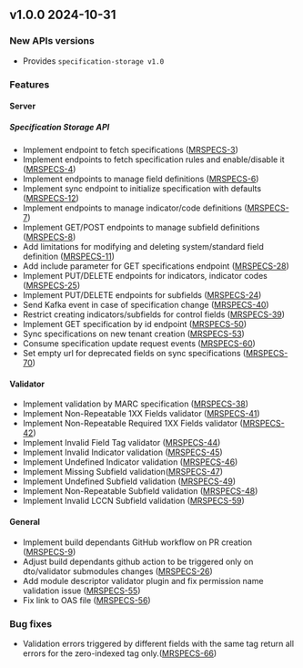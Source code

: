 ## v1.0.0 2024-10-31
### New APIs versions
* Provides `specification-storage v1.0`

### Features
#### Server
##### Specification Storage API
* Implement endpoint to fetch specifications ([MRSPECS-3](https://folio-org.atlassian.net//browse/MRSPECS-3))
* Implement endpoints to fetch specification rules and enable/disable it ([MRSPECS-4](https://folio-org.atlassian.net//browse/MRSPECS-4))
* Implement endpoints to manage field definitions ([MRSPECS-6](https://folio-org.atlassian.net//browse/MRSPECS-6))
* Implement sync endpoint to initialize specification with defaults ([MRSPECS-12](https://folio-org.atlassian.net//browse/MRSPECS-12))
* Implement endpoints to manage indicator/code definitions ([MRSPECS-7](https://folio-org.atlassian.net//browse/MRSPECS-7))
* Implement GET/POST endpoints to manage subfield definitions ([MRSPECS-8](https://folio-org.atlassian.net//browse/MRSPECS-8))
* Add limitations for modifying and deleting system/standard field definition ([MRSPECS-11](https://folio-org.atlassian.net//browse/MRSPECS-11))
* Add include parameter for GET specifications endpoint ([MRSPECS-28](https://folio-org.atlassian.net//browse/MRSPECS-28))
* Implement PUT/DELETE endpoints for indicators, indicator codes ([MRSPECS-25](https://folio-org.atlassian.net//browse/MRSPECS-25))
* Implement PUT/DELETE endpoints for subfields ([MRSPECS-24](https://folio-org.atlassian.net//browse/MRSPECS-24))
* Send Kafka event in case of specification change ([MRSPECS-40](https://folio-org.atlassian.net//browse/MRSPECS-40))
* Restrict creating indicators/subfields for control fields ([MRSPECS-39](https://folio-org.atlassian.net//browse/MRSPECS-39))
* Implement GET specification by id endpoint ([MRSPECS-50](https://folio-org.atlassian.net//browse/MRSPECS-50))
* Sync specifications on new tenant creation ([MRSPECS-53](https://folio-org.atlassian.net//browse/MRSPECS-53))
* Consume specification update request events ([MRSPECS-60](https://folio-org.atlassian.net//browse/MRSPECS-60))
* Set empty url for deprecated fields on sync specifications ([MRSPECS-70](https://folio-org.atlassian.net//browse/MRSPECS-70))

#### Validator
* Implement validation by MARC specification ([MRSPECS-38](https://folio-org.atlassian.net//browse/MRSPECS-38))
* Implement Non-Repeatable 1XX Fields validator ([MRSPECS-41](https://folio-org.atlassian.net/browse/MRSPECS-41))
* Implement Non-Repeatable Required 1XX Fields validator ([MRSPECS-42](https://folio-org.atlassian.net/browse/MRSPECS-42))
* Implement Invalid Field Tag validator ([MRSPECS-44](https://folio-org.atlassian.net/browse/MRSPECS-44))
* Implement Invalid Indicator validation ([MRSPECS-45](https://folio-org.atlassian.net/browse/MRSPECS-45))
* Implement Undefined Indicator validation ([MRSPECS-46](https://folio-org.atlassian.net/browse/MRSPECS-46))
* Implement Missing Subfield validation([MRSPECS-47](https://folio-org.atlassian.net/browse/MRSPECS-47))
* Implement Undefined Subfield validation ([MRSPECS-49](https://folio-org.atlassian.net/browse/MRSPECS-49))
* Implement Non-Repeatable Subfield validation ([MRSPECS-48](https://folio-org.atlassian.net/browse/MRSPECS-48))
* Implement Invalid LCCN Subfield validation ([MRSPECS-59](https://folio-org.atlassian.net/browse/MRSPECS-59))

#### General
* Implement build dependants GitHub workflow on PR creation ([MRSPECS-9](https://folio-org.atlassian.net//browse/MRSPECS-9))
* Adjust build dependants github action to be triggered only on dto/validator submodules changes ([MRSPECS-26](https://folio-org.atlassian.net//browse/MRSPECS-26))
* Add module descriptor validator plugin and fix permission name validation issue ([MRSPECS-55](https://folio-org.atlassian.net//browse/MRSPECS-55))
* Fix link to OAS file ([MRSPECS-56](https://folio-org.atlassian.net//browse/MRSPECS-56))

### Bug fixes
* Validation errors triggered by different fields with the same tag return all errors for the zero-indexed tag only.([MRSPECS-66](https://folio-org.atlassian.net/browse/MRSPECS-66))
